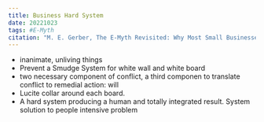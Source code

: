 ```yaml
---
title: Business Hard System
date: 20221023
tags: #E-Myth
citation: "M. E. Gerber, The E-Myth Revisited: Why Most Small Businesses Don’t Work and What to Do About It. Harper Collins, 2009."
---
```


- inanimate, unliving things
- Prevent a Smudge System for white wall and white board
- two necessary component of conflict, a third componen to translate conflict to remedial action: will
- Lucite collar around each board.
- A hard system producing a human and totally integrated result. System solution to people intensive problem